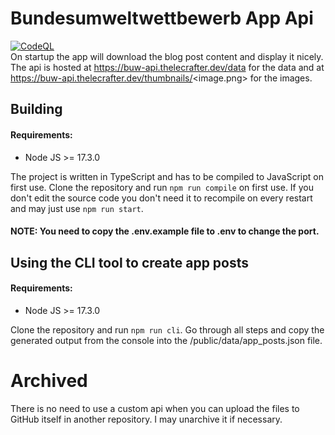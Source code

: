 # Bundesumweltwettbewerb App Api
[![CodeQL](https://github.com/TheLeCrafter/buw-app-api/actions/workflows/codeql-analysis.yml/badge.svg?branch=master)](https://github.com/TheLeCrafter/buw-app-api/actions/workflows/codeql-analysis.yml) <br>
On startup the app will download the blog post content and display it nicely. The api is hosted at https://buw-api.thelecrafter.dev/data for the data and at https://buw-api.thelecrafter.dev/thumbnails/<image.png> for the images.

## Building
#### Requirements:
- Node JS >= 17.3.0

The project is written in TypeScript and has to be compiled to JavaScript on first use. Clone the repository and run ``npm run compile`` on first use. If you don't edit the source code you don't need it to recompile on every restart and may just use ``npm run start``.

#### NOTE: You need to copy the .env.example file to .env to change the port.

## Using the CLI tool to create app posts
#### Requirements:
- Node JS >= 17.3.0

Clone the repository and run ``npm run cli``. Go through all steps and copy the generated output from the console into the /public/data/app_posts.json file.

# Archived
There is no need to use a custom api when you can upload the files to GitHub itself in another repository. I may unarchive it if necessary. 
